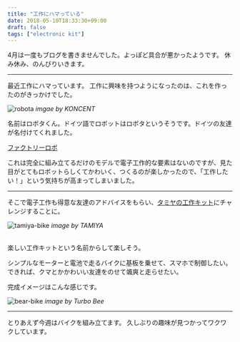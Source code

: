```yaml
---
title: "工作にハマっている"
date: 2018-05-10T18:33:30+09:00
draft: false
tags: ["electronic kit"]
---
```


4月は一度もブログを書きませんでした。よっぽど具合が悪かったようです。
休み休み、のんびりいきます。

***

最近工作にハマっています。
工作に興味を持つようになったのは、これを作ったのがきっかけでした。

![robota](/images/articles/factory_robo.jpg)
_imgae by KONCENT_

名前はロボタくん。ドイツ語でロボットはロボタというそうです。ドイツの友達が名付けてくれました。

[ファクトリーロボ](https://www.amazon.co.jp/%E6%B5%9C%E9%87%8E%E8%A3%BD%E4%BD%9C%E6%89%80-%E3%83%95%E3%82%A1%E3%82%AF%E3%83%88%E3%83%AA%E3%83%BC%E3%83%AD%E3%83%9C/dp/B06WLNMFR6)


これは完全に組み立てるだけのモデルで電子工作的な要素はないのですが、見た目がとてもロボットらしくてかわいく、つくるのが楽しかったので、「工作したい！」という気持ちが高まってしまいました。

***

そこで電子工作も得意な友達のアドバイスをもらい、[タミヤの工作キット](http://www.tamiya.com/japan/products/70095/index.html)にチャレンジすることに。

![tamiya-bike](/images/articles/tamiya_bike.png)
_image by TAMIYA_
<br>
<br>

楽しい工作キットという名前からして楽しそう。

シンプルなモーターと電池で走るバイクに基板を乗せて、スマホで制御したい。
できれば、クマとかかわいい友達をのせて颯爽と走らせたい。

完成イメージはこんな感じです。

![bear-bike](/images/articles/bear_bike.png)
_image by Turbo Bee_

***

とりあえず今週はバイクを組み立てます。
久しぶりの趣味が見つかってワクワクしています。